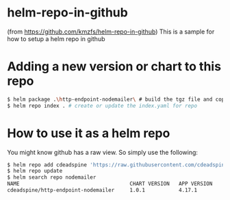 # helm-repo-in-github
(from https://github.com/kmzfs/helm-repo-in-github)
This is a sample for how to setup a helm repo in github

# Adding a new version or chart to this repo

```bash
$ helm package .\http-endpoint-nodemailer\ # build the tgz file and copy it here
$ helm repo index . # create or update the index.yaml for repo
```

# How to use it as a helm repo

You might know github has a raw view. So simply use the following:

```bash
$ helm repo add cdeadspine 'https://raw.githubusercontent.com/cdeadspine/nodemailer-contact-form/master/helm'
$ helm repo update
$ helm search repo nodemailer
NAME                                    CHART VERSION   APP VERSION     DESCRIPTION
cdeadspine/http-endpoint-nodemailer     1.0.1           4.17.1          NodeJS Express http endpoint, accepting form su...
```